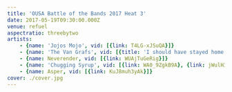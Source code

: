 ```yaml
---
title: 'OUSA Battle of the Bands 2017 Heat 3'
date: 2017-05-19T09:30:00.000Z
venue: refuel
aspectratio: threebytwo
artists:
    - {name: 'Jojos Mojo', vid: [{link: T4LG-xJSuQA}]}
    - {name: 'The Van Grafs', vid: [{title: 'I should have stayed home', link: q7m-s50zvBo}]}
    - {name: Neverender, vid: [{link: WUAjTuGeRig}]}
    - {name: 'Chugging Syrup', vid: [{link: WA0_9ZgkB9A}, {link: jWulH3leAek}]}
    - {name: Asper, vid: [{link: KuJ8muh3yAk}]}
cover: ./cover.jpg
---
```

